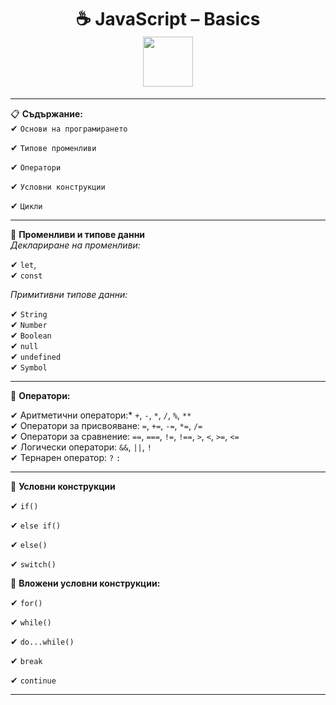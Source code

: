 <h1 align="center">
  ☕ JavaScript – Basics 
  <br>
  <img src="https://media3.giphy.com/media/v1.Y2lkPTc5MGI3NjExcHAyMzRpZmo4bzBnenowZzl6a3JzcnNqZnlwMmt2amg1dG96c3Y4eSZlcD12MV9pbnRlcm5hbF9naWZfYnlfaWQmY3Q9Zw/SvFocn0wNMx0iv2rYz/giphy.gif" width="80"> 
</h1>

----

📋 **Съдържание:**  
  ✔ `Основи на програмирането`
  
  ✔ `Типове променливи`
  
  ✔ `Оператори` 
  
  ✔ `Условни конструкции` 
  
  ✔ `Цикли`

  ---

  🎯 **Променливи и типове данни**   
          *Деклариране на променливи:*    
        
  ✔ `let`,   
  ✔ `const`  

  *Примитивни типове данни:*      

  ✔ `String`  
  ✔ `Number`  
  ✔ `Boolean`  
  ✔ `null`  
  ✔ `undefined`  
  ✔ `Symbol`  
  

  ---

  🔢 **Оператори:** 
  
  ✔ Аритметични оператори:*  `+`, `-`, `*`, `/`, `%`, `**`    
  ✔ Оператори за присвояване: `=`, `+=`, `-=`, `*=`, `/=`  
  ✔ Оператори за сравнение: `==`, `===`, `!=`, `!==`, `>`, `<`, `>=`, `<=`   
  ✔ Логически оператори: `&&`, `||`, `!`   
  ✔ Тернарен оператор: `?` `:`   
    
---

🤔 **Условни конструкции** 

  ✔ `if()`
  
  ✔ `else if()`
  
  ✔ `else()`
  
  ✔ `switch()` 

🔁 **Вложени условни конструкции:** 

✔ `for()`

✔ `while()`

✔ `do...while()`

✔ `break`

✔ `continue` 

---

